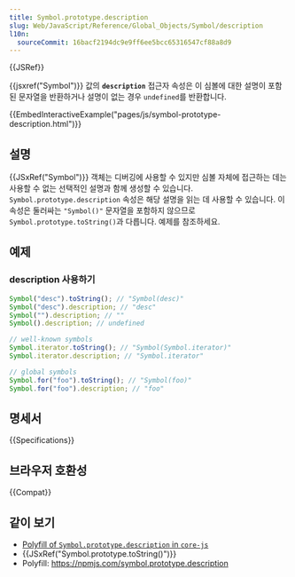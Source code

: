 ```yaml
---
title: Symbol.prototype.description
slug: Web/JavaScript/Reference/Global_Objects/Symbol/description
l10n:
  sourceCommit: 16bacf2194dc9e9ff6ee5bcc65316547cf88a8d9
---
```


{{JSRef}}

{{jsxref("Symbol")}} 값의 **`description`** 접근자 속성은 이 심볼에 대한 설명이 포함된 문자열을
반환하거나 설명이 없는 경우 `undefined`를 반환합니다.

{{EmbedInteractiveExample("pages/js/symbol-prototype-description.html")}}

## 설명

{{JSxRef("Symbol")}} 객체는 디버깅에 사용할 수 있지만 심볼 자체에 접근하는 데는 사용할 수 없는 선택적인 설명과 함께 생성할 수 있습니다.
`Symbol.prototype.description` 속성은 해당 설명을 읽는 데 사용할 수 있습니다. 이 속성은 둘러싸는
`"Symbol()"` 문자열을 포함하지 않으므로 `Symbol.prototype.toString()`과 다릅니다. 예제를 참조하세요.

## 예제

### description 사용하기

```js
Symbol("desc").toString(); // "Symbol(desc)"
Symbol("desc").description; // "desc"
Symbol("").description; // ""
Symbol().description; // undefined

// well-known symbols
Symbol.iterator.toString(); // "Symbol(Symbol.iterator)"
Symbol.iterator.description; // "Symbol.iterator"

// global symbols
Symbol.for("foo").toString(); // "Symbol(foo)"
Symbol.for("foo").description; // "foo"
```

## 명세서

{{Specifications}}

## 브라우저 호환성

{{Compat}}

## 같이 보기

- [Polyfill of `Symbol.prototype.description` in `core-js`](https://github.com/zloirock/core-js#ecmascript-symbol)
- {{JSxRef("Symbol.prototype.toString()")}}
- Polyfill: <https://npmjs.com/symbol.prototype.description>
